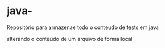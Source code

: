 # java-
Repositório para armazenae todo o conteudo de tests em java

alterando o conteúdo de um arquivo de forma local
